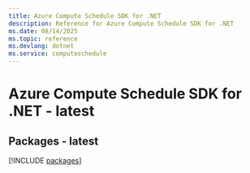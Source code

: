 ```yaml
---
title: Azure Compute Schedule SDK for .NET
description: Reference for Azure Compute Schedule SDK for .NET
ms.date: 08/14/2025
ms.topic: reference
ms.devlang: dotnet
ms.service: computeschedule
---
```

# Azure Compute Schedule SDK for .NET - latest
## Packages - latest
[!INCLUDE [packages](compute-schedule-index.md)]